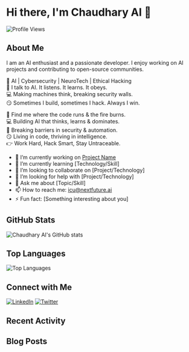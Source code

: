 # Hi there, I'm Chaudhary AI 👋

![Profile Views](https://komarev.com/ghpvc/?username=chaudharyai&color=blue)

## About Me

I am an AI enthusiast and a passionate developer. I enjoy working on AI projects and contributing to open-source communities.

🚀 AI | Cybersecurity | NeuroTech | Ethical Hacking  
🧠 I talk to AI. It listens. It learns. It obeys.  
💻 Making machines think, breaking security walls.  
😏 Sometimes I build, sometimes I hack. Always I win.

📍 Find me where the code runs & the fire burns.  
💻 Building AI that thinks, learns & dominates.  
🔐 Breaking barriers in security & automation.  
😏 Living in code, thriving in intelligence.  
👉 Work Hard, Hack Smart, Stay Untraceable.

- 🔭 I’m currently working on [Project Name](#)
- 🌱 I’m currently learning [Technology/Skill]
- 👯 I’m looking to collaborate on [Project/Technology]
- 🤔 I’m looking for help with [Project/Technology]
- 💬 Ask me about [Topic/Skill]
- 📫 How to reach me: [icu@nextfuture.ai](mailto:icu@nextfuture.ai)
- ⚡ Fun fact: [Something interesting about you]

## GitHub Stats

![Chaudhary AI's GitHub stats](https://github-readme-stats.vercel.app/api?username=chaudharyai&show_icons=true&theme=radical)

## Top Languages

![Top Languages](https://github-readme-stats.vercel.app/api/top-langs/?username=chaudharyai&layout=compact&theme=radical)

## Connect with Me

[![LinkedIn](https://img.shields.io/badge/LinkedIn-0077B5?style=for-the-badge&logo=linkedin&logoColor=white)](https://linkedin.com/in/your-linkedin-profile)
[![Twitter](https://img.shields.io/badge/Twitter-1DA1F2?style=for-the-badge&logo=twitter&logoColor=white)](https://twitter.com/your-twitter-profile)

## Recent Activity

<!--START_SECTION:activity-->
<!--END_SECTION:activity-->

## Blog Posts

<!-- BLOG-POST-LIST:START -->
<!-- BLOG-POST-LIST:END -->
